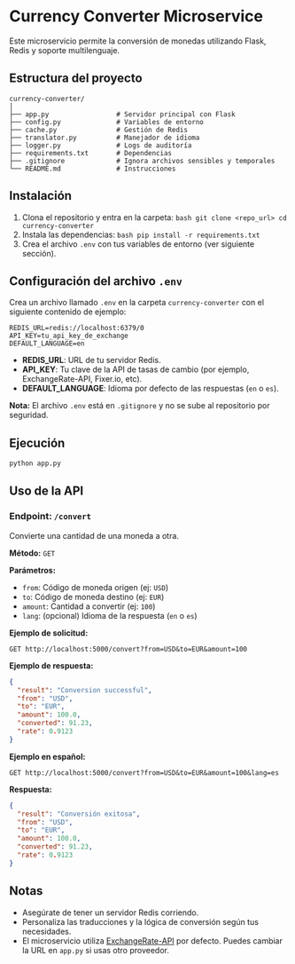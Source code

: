   # Currency Converter Microservice

  Este microservicio permite la conversión de monedas utilizando Flask, Redis y soporte multilenguaje.

  ## Estructura del proyecto

  ```
  currency-converter/
  │
  ├── app.py                 # Servidor principal con Flask
  ├── config.py              # Variables de entorno
  ├── cache.py               # Gestión de Redis
  ├── translator.py          # Manejador de idioma
  ├── logger.py              # Logs de auditoría
  ├── requirements.txt       # Dependencias
  ├── .gitignore             # Ignora archivos sensibles y temporales
  └── README.md              # Instrucciones
  ```

  ## Instalación

  1. Clona el repositorio y entra en la carpeta:
    ```bash
    git clone <repo_url>
    cd currency-converter
    ```
  2. Instala las dependencias:
    ```bash
    pip install -r requirements.txt
    ```
  3. Crea el archivo `.env` con tus variables de entorno (ver siguiente sección).

  ## Configuración del archivo `.env`

  Crea un archivo llamado `.env` en la carpeta `currency-converter` con el siguiente contenido de ejemplo:

  ```
  REDIS_URL=redis://localhost:6379/0
  API_KEY=tu_api_key_de_exchange
  DEFAULT_LANGUAGE=en
  ```

  - **REDIS_URL**: URL de tu servidor Redis.
  - **API_KEY**: Tu clave de la API de tasas de cambio (por ejemplo, ExchangeRate-API, Fixer.io, etc).
  - **DEFAULT_LANGUAGE**: Idioma por defecto de las respuestas (`en` o `es`).

  **Nota:** El archivo `.env` está en `.gitignore` y no se sube al repositorio por seguridad.

  ## Ejecución

  ```bash
  python app.py
  ```

  ## Uso de la API

  ### Endpoint: `/convert`

  Convierte una cantidad de una moneda a otra.

  **Método:** `GET`

  **Parámetros:**
  - `from`: Código de moneda origen (ej: `USD`)
  - `to`: Código de moneda destino (ej: `EUR`)
  - `amount`: Cantidad a convertir (ej: `100`)
  - `lang`: (opcional) Idioma de la respuesta (`en` o `es`)

  **Ejemplo de solicitud:**

  ```
  GET http://localhost:5000/convert?from=USD&to=EUR&amount=100
  ```

  **Ejemplo de respuesta:**
  ```json
  {
    "result": "Conversion successful",
    "from": "USD",
    "to": "EUR",
    "amount": 100.0,
    "converted": 91.23,
    "rate": 0.9123
  }
  ```

  **Ejemplo en español:**
  ```
  GET http://localhost:5000/convert?from=USD&to=EUR&amount=100&lang=es
  ```

  **Respuesta:**
  ```json
  {
    "result": "Conversión exitosa",
    "from": "USD",
    "to": "EUR",
    "amount": 100.0,
    "converted": 91.23,
    "rate": 0.9123
  }
  ```

  ## Notas
  - Asegúrate de tener un servidor Redis corriendo.
  - Personaliza las traducciones y la lógica de conversión según tus necesidades.
  - El microservicio utiliza [ExchangeRate-API](https://www.exchangerate-api.com/) por defecto. Puedes cambiar la URL en `app.py` si usas otro proveedor. 